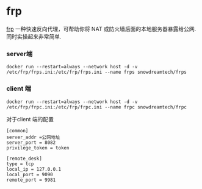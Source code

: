 # frp

[frp](https://github.com/fatedier/frp) 一种快速反向代理，可帮助你将 NAT 或防火墙后面的本地服务器暴露给公网.同时实操起来非常简单.


### server端

```shell
docker run --restart=always --network host -d -v /etc/frp/frps.ini:/etc/frp/frps.ini --name frps snowdreamtech/frps

```

### client 端

```shell
docker run --restart=always --network host -d -v /etc/frp/frpc.ini:/etc/frp/frpc.ini --name frpc snowdreamtech/frpc
```

对于client 端的配置

```shell
[common]
server_addr =公网地址
server_port = 8082
privilege_token = token

[remote_desk]
type = tcp
local_ip = 127.0.0.1
local_port = 9090
remote_port = 9981
```
